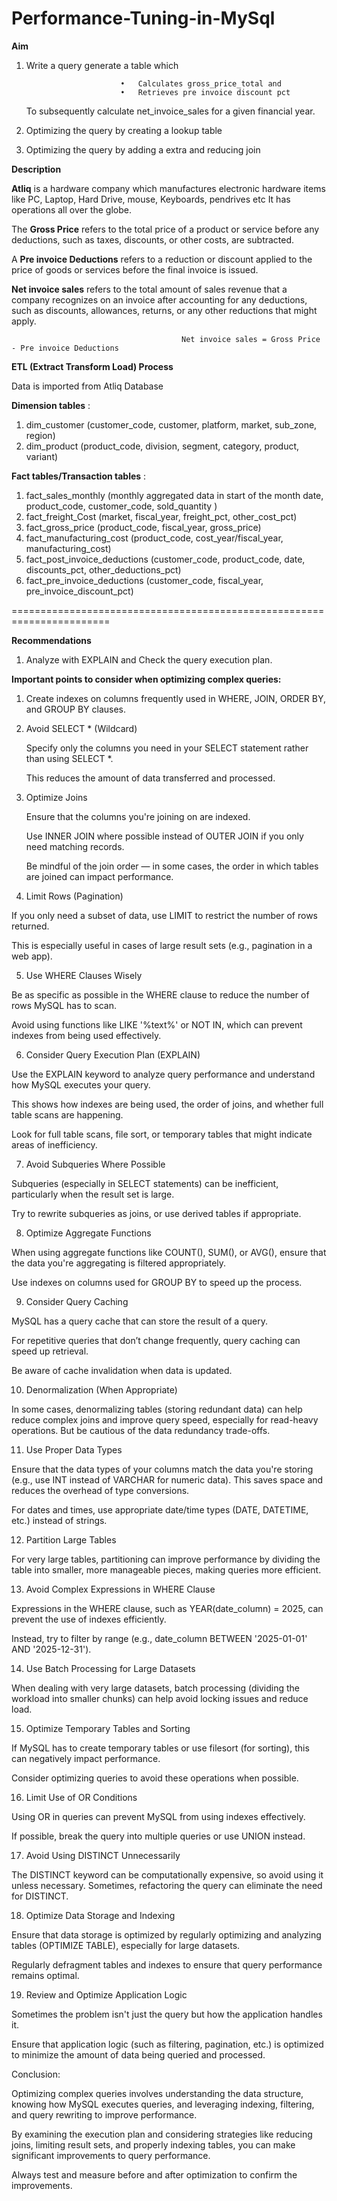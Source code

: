 # Performance-Tuning-in-MySql

**Aim**

1. Write a query generate a table which 
   
                            •	Calculates gross_price_total and 
                            •	Retrieves pre invoice discount pct
   
    To subsequently calculate net_invoice_sales for a given financial year.

2. Optimizing the query by creating a lookup table
3. Optimizing the query by adding a extra and reducing join

**Description**

**Atliq** is a hardware company which manufactures electronic hardware items like PC, Laptop, Hard Drive, mouse, Keyboards, pendrives etc It has operations all over the globe.

The **Gross Price** refers to the total price of a product or service before any deductions, such as taxes, discounts, or other costs, are subtracted.

A **Pre invoice Deductions** refers to a reduction or discount applied to the price of goods or services before the final invoice is issued.

**Net invoice sales** refers to the total amount of sales revenue that a company recognizes on an invoice after accounting for any deductions, such as discounts, allowances, returns, or any other reductions that might apply.

                                          Net invoice sales = Gross Price - Pre invoice Deductions
                                          


**ETL (Extract Transform Load) Process**

Data is imported from Atliq Database

**Dimension tables** : 
1. dim_customer (customer_code, customer, platform, market, sub_zone, region)
2. dim_product (product_code, division, segment, category, product, variant)

**Fact tables/Transaction tables** : 

1. fact_sales_monthly (monthly aggregated data in start of the month date, product_code, customer_code, sold_quantity )
2. fact_freight_Cost (market, fiscal_year, freight_pct, other_cost_pct)
3. fact_gross_price (product_code, fiscal_year, gross_price)
4. fact_manufacturing_cost (product_code, cost_year/fiscal_year, manufacturing_cost)
5. fact_post_invoice_deductions (customer_code, product_code, date, discounts_pct, other_deductions_pct)
6. fact_pre_invoice_deductions (customer_code, fiscal_year, pre_invoice_discount_pct)

=======================================================================
             
**Recommendations**

1. Analyze with EXPLAIN and Check the query execution plan.
   
**Important points to consider when optimizing complex queries:**

1. Create indexes on columns frequently used in WHERE, JOIN, ORDER BY, and GROUP BY clauses.

2. Avoid SELECT * (Wildcard)
   
   Specify only the columns you need in your SELECT statement rather than using SELECT *.
   
   This reduces the amount of data transferred and processed.

3. Optimize Joins
   
   Ensure that the columns you're joining on are indexed.
   
   Use INNER JOIN where possible instead of OUTER JOIN if you only need matching records.
   
   Be mindful of the join order — in some cases, the order in which tables are joined can impact performance.

4. Limit Rows (Pagination)
   
If you only need a subset of data, use LIMIT to restrict the number of rows returned.

This is especially useful in cases of large result sets (e.g., pagination in a web app).

5. Use WHERE Clauses Wisely
   
Be as specific as possible in the WHERE clause to reduce the number of rows MySQL has to scan.

Avoid using functions like LIKE '%text%' or NOT IN, which can prevent indexes from being used effectively.

6. Consider Query Execution Plan (EXPLAIN)
   
Use the EXPLAIN keyword to analyze query performance and understand how MySQL executes your query. 

This shows how indexes are being used, the order of joins, and whether full table scans are happening.

Look for full table scans, file sort, or temporary tables that might indicate areas of inefficiency.

7. Avoid Subqueries Where Possible
    
Subqueries (especially in SELECT statements) can be inefficient, particularly when the result set is large.

Try to rewrite subqueries as joins, or use derived tables if appropriate.

8. Optimize Aggregate Functions
    
When using aggregate functions like COUNT(), SUM(), or AVG(), ensure that the data you're aggregating is filtered appropriately.

Use indexes on columns used for GROUP BY to speed up the process.

9. Consider Query Caching
    
MySQL has a query cache that can store the result of a query. 

For repetitive queries that don’t change frequently, query caching can speed up retrieval.

Be aware of cache invalidation when data is updated.

10. Denormalization (When Appropriate)
    
In some cases, denormalizing tables (storing redundant data) can help reduce complex joins and improve query speed, especially for read-heavy operations. But be cautious of the data redundancy trade-offs.

11. Use Proper Data Types
    
Ensure that the data types of your columns match the data you're storing (e.g., use INT instead of VARCHAR for numeric data). This saves space and reduces the overhead of type conversions.

For dates and times, use appropriate date/time types (DATE, DATETIME, etc.) instead of strings.

12. Partition Large Tables
 
For very large tables, partitioning can improve performance by dividing the table into smaller, more manageable pieces, making queries more efficient.

13. Avoid Complex Expressions in WHERE Clause
    
Expressions in the WHERE clause, such as YEAR(date_column) = 2025, can prevent the use of indexes efficiently. 

Instead, try to filter by range (e.g., date_column BETWEEN '2025-01-01' AND '2025-12-31').

14. Use Batch Processing for Large Datasets
    
When dealing with very large datasets, batch processing (dividing the workload into smaller chunks) can help avoid locking issues and reduce load.

15. Optimize Temporary Tables and Sorting
    
If MySQL has to create temporary tables or use filesort (for sorting), this can negatively impact performance. 

Consider optimizing queries to avoid these operations when possible.

16. Limit Use of OR Conditions
    
Using OR in queries can prevent MySQL from using indexes effectively.

If possible, break the query into multiple queries or use UNION instead.

17. Avoid Using DISTINCT Unnecessarily
    
The DISTINCT keyword can be computationally expensive, so avoid using it unless necessary. Sometimes, refactoring the query can eliminate the need for DISTINCT.

18. Optimize Data Storage and Indexing
    
Ensure that data storage is optimized by regularly optimizing and analyzing tables (OPTIMIZE TABLE), especially for large datasets.

Regularly defragment tables and indexes to ensure that query performance remains optimal.

19. Review and Optimize Application Logic

Sometimes the problem isn't just the query but how the application handles it. 

Ensure that application logic (such as filtering, pagination, etc.) is optimized to minimize the amount of data being queried and processed.

Conclusion:

Optimizing complex queries involves understanding the data structure, knowing how MySQL executes queries, and leveraging indexing, filtering, and query rewriting to improve performance. 

By examining the execution plan and considering strategies like reducing joins, limiting result sets, and properly indexing tables, you can make significant improvements to query performance. 

Always test and measure before and after optimization to confirm the improvements.




